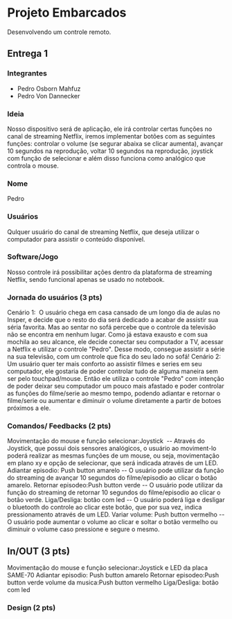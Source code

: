 # Projeto Embarcados

Desenvolvendo um controle remoto.

## Entrega 1

### Integrantes

- Pedro Osborn Mahfuz
- Pedro Von Dannecker

### Ideia

Nosso dispositivo será de aplicação, ele irá controlar certas funções no canal de streaming Netflix, iremos implementar botões com as seguintes funções: controlar o volume (se segurar abaixa se clicar aumenta), avançar 10 segundos na reprodução, voltar 10 segundos na reprodução, joystick com função de selecionar e além disso funciona como analógico que controla o mouse. 

### Nome

Pedro

### Usuários 

Qulquer usuário do canal de streaming Netflix, que deseja utilizar o computador para assistir o conteúdo disponível.

### Software/Jogo 

Nosso controle irá possibilitar ações dentro da plataforma de streaming Netflix, sendo funcional apenas se usado no notebook.  

### Jornada do usuários (3 pts)

<!-- Descreva ao menos duas jornadas de usuários distintos, é para caprichar! -->
Cenário 1: 
  O usuário chega em casa cansado de um longo dia de aulas no Insper, e decide que o resto do dia será dedicado a acabar de assistir sua séria favorita. Mas ao sentar no sofá percebe que o controle da televisão não se encontra em nenhum lugar. Como já estava exausto e com sua mochila ao seu alcance, ele decide conectar seu computador a TV, acessar a Netflix e utilizar o controle "Pedro". Desse modo, consegue assistir a série na sua televisão, com um controle que fica do seu lado no sofá!
Cenário 2: 
  Um usuário quer ter mais conforto ao assistir filmes e series em seu computador, ele gostaria de poder controlar tudo de alguma maneira sem ser pelo touchpad/mouse. Então ele utiliza o controle "Pedro" com intenção de poder deixar seu computador um pouco mais afastado e poder controlar as funções do filme/serie ao mesmo tempo, podendo adiantar e retornar o filme/serie ou aumentar e diminuir o volume diretamente a partir de botoes próximos a ele. 

### Comandos/ Feedbacks (2 pts)

<!-- 
Quais são os comandos/ operacões possíveis do seu controle?

Quais os feedbacks que seu controle vai fornecer ao usuário?
-->
Movimentação do mouse e função selecionar:Joystick
 -- Através do Joystick, que possui dois sensores analógicos, o usuário ao moviment-lo poderá realizar as mesmas funções de um mouse, ou seja, movimentação em plano xy e opção de selecionar, que será indicada através de um LED. 
Adiantar episodio: Push button amarelo
-- O usuário pode utilizar da função do streaming de avançar 10 segundos do filme/episodio ao clicar o botão amarelo.
Retornar episodeo:Push button verde
-- O usuário pode utilizar da função do streaming de retornar 10 segundos do filme/episodio ao clicar o botão verde.
Liga/Desliga: botão com led
-- O usuário poderá liga e desligar o bluetooth do controle ao clicar este botão, que por sua vez, indica pressionamento através de um LED.
Variar volume: Push button vermelho
--O usuário pode aumentar o volume ao clicar e soltar o botão vermelho ou diminuir o volume caso pressione e segure o mesmo.



## In/OUT (3 pts)

<!--
Para cada Comando/ Feedback do seu controle, associe qual sensores/ atuadores pretende utilizar? Faca em formato de lista, exemplo:

- Avanca música: Push button amarelo
- Volume da música: Fita de LED indicando potência do som
-->
Movimentação do mouse e função selecionar:Joystick e LED da placa SAME-70
Adiantar episodio: Push button amarelo
Retornar episodeo:Push button verde
volume da musica:Push button vermelho
Liga/Desliga: botão com led


### Design (2 pts)

<!--
Faca um esboco de como seria esse controle (vai ter uma etapa que terão que detalhar melhor isso).
-->
